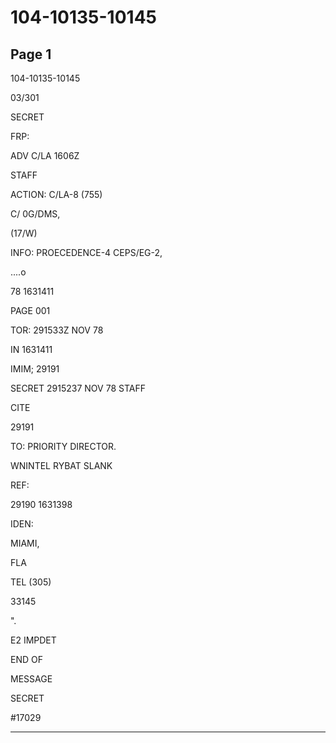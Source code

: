 # 104-10135-10145

## Page 1

104-10135-10145

03/301

SECRET

FRP:

ADV C/LA 1606Z

STAFF

ACTION: C/LA-8 (755)

C/ 0G/DMS,

(17/W)

INFO: PROECEDENCE-4 CEPS/EG-2,

....o

78 1631411

PAGE 001

TOR: 291533Z NOV 78

IN 1631411

IMIM; 29191

SECRET 2915237 NOV 78 STAFF

CITE

29191

TO: PRIORITY DIRECTOR.

WNINTEL RYBAT SLANK

REF:

29190 1631398

IDEN:

MIAMI,

FLA

TEL (305)

33145

".

E2 IMPDET

END OF

MESSAGE

SECRET

#17029

---

